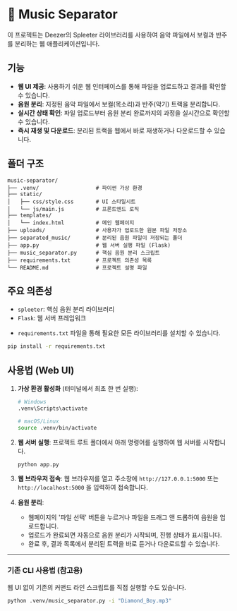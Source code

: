 # 🎵 Music Separator

이 프로젝트는 Deezer의 Spleeter 라이브러리를 사용하여 음악 파일에서 보컬과 반주를 분리하는 웹 애플리케이션입니다.

## 기능

-   **웹 UI 제공**: 사용하기 쉬운 웹 인터페이스를 통해 파일을 업로드하고 결과를 확인할 수 있습니다.
-   **음원 분리**: 지정된 음악 파일에서 보컬(목소리)과 반주(악기) 트랙을 분리합니다.
-   **실시간 상태 확인**: 파일 업로드부터 음원 분리 완료까지의 과정을 실시간으로 확인할 수 있습니다.
-   **즉시 재생 및 다운로드**: 분리된 트랙을 웹에서 바로 재생하거나 다운로드할 수 있습니다.

## 폴더 구조

```
music-separator/
├── .venv/                  # 파이썬 가상 환경
├── static/
│   ├── css/style.css       # UI 스타일시트
│   └── js/main.js          # 프론트엔드 로직
├── templates/
│   └── index.html          # 메인 웹페이지
├── uploads/                # 사용자가 업로드한 원본 파일 저장소
├── separated_music/        # 분리된 음원 파일이 저장되는 폴더
├── app.py                  # 웹 서버 실행 파일 (Flask)
├── music_separator.py      # 핵심 음원 분리 스크립트
├── requirements.txt        # 프로젝트 의존성 목록
└── README.md               # 프로젝트 설명 파일
```

## 주요 의존성

-   `spleeter`: 핵심 음원 분리 라이브러리
-   `Flask`: 웹 서버 프레임워크

*   `requirements.txt` 파일을 통해 필요한 모든 라이브러리를 설치할 수 있습니다.

```bash
pip install -r requirements.txt
```

## 사용법 (Web UI)

1.  **가상 환경 활성화** (터미널에서 최초 한 번 실행):
    ```bash
    # Windows
    .venv\Scripts\activate
    
    # macOS/Linux
    source .venv/bin/activate
    ```

2.  **웹 서버 실행**:
    프로젝트 루트 폴더에서 아래 명령어를 실행하여 웹 서버를 시작합니다.
    ```bash
    python app.py
    ```

3.  **웹 브라우저 접속**:
    웹 브라우저를 열고 주소창에 `http://127.0.0.1:5000` 또는 `http://localhost:5000` 을 입력하여 접속합니다.

4.  **음원 분리**:
    -   웹페이지의 '파일 선택' 버튼을 누르거나 파일을 드래그 앤 드롭하여 음원을 업로드합니다.
    -   업로드가 완료되면 자동으로 음원 분리가 시작되며, 진행 상태가 표시됩니다.
    -   완료 후, 결과 목록에서 분리된 트랙을 바로 듣거나 다운로드할 수 있습니다.

---

### 기존 CLI 사용법 (참고용)

웹 UI 없이 기존의 커맨드 라인 스크립트를 직접 실행할 수도 있습니다.

```bash
python .venv/music_separator.py -i "Diamond_Boy.mp3"
```
